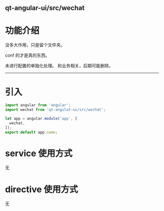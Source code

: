 qt-angular-ui/src/wechat
---

# 功能介绍
没多大作用，只是留个文件夹。

conf 的才是真的东西。

未进行配置的单独化处理。
和业务相关，后期可能删除。

---

# 引入

```javascript
import angular from 'angular';
import wechat from 'qt-angulat-ui/src/wechat';

let app = angular.module('app', [
  wechat,
]);
export default app.name;
```

# service 使用方式
无

# directive 使用方式
无
